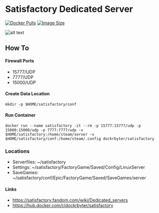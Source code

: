 # Satisfactory Dedicated Server
[![Docker Pulls](https://img.shields.io/docker/pulls/dockrbyter/satisfactory.svg)](https://hub.docker.com/r/dockrbyter/satisfactory)
[![Image Size](https://img.shields.io/docker/image-size/dockrbyter/satisfactory.svg)](https://hub.docker.com/r/dockrbyter/satisfactory)

![alt text](https://img2.storyblok.com/fit-in/0x300/filters:format(png)/f/110098/5405x1416/10decfbcac/hero-logo.png)

## How To

#### Firewall Ports
 - 15777/UDP
 - 7777/UDP
 - 15000/UDP

 
#### Create Data Location
```
mkdir -p $HOME/satisfactory/conf
 ```
 
#### Run Container
```
docker run --name satisfactory -it --rm -p 15777:15777/udp -p 15000:15000/udp -p 7777:7777/udp -v $HOME/satisfactory:/home/steam/server -v $HOME/satisfactory/conf:/home/steam/.config dockrbyter/satisfactory
 ```
 
### Locations
 - Serverfiles: ~/satisfactory
 - Settings: ~/satisfactory/FactoryGame/Saved/Config/LinuxServer
 - SaveGames: ~/satisfactory/conf/Epic/FactoryGame/Saved/SaveGames/server


#### Links
 - https://satisfactory.fandom.com/wiki/Dedicated_servers
 - https://hub.docker.com/r/dockrbyter/satisfactory
